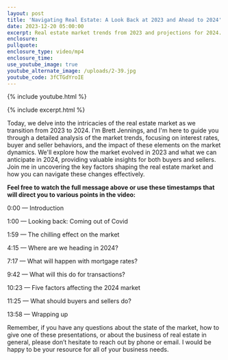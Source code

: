 ```yaml
---
layout: post
title: 'Navigating Real Estate: A Look Back at 2023 and Ahead to 2024'
date: 2023-12-20 05:00:00
excerpt: Real estate market trends from 2023 and projections for 2024.
enclosure:
pullquote:
enclosure_type: video/mp4
enclosure_time:
use_youtube_image: true
youtube_alternate_image: /uploads/2-39.jpg
youtube_code: 3fCTGdYroIE
---
```

{% include youtube.html %}

{% include excerpt.html %}

Today, we delve into the intricacies of the real estate market as we transition from 2023 to 2024. I'm Brett Jennings, and I'm here to guide you through a detailed analysis of the market trends, focusing on interest rates, buyer and seller behaviors, and the impact of these elements on the market dynamics. We'll explore how the market evolved in 2023 and what we can anticipate in 2024, providing valuable insights for both buyers and sellers. Join me in uncovering the key factors shaping the real estate market and how you can navigate these changes effectively.

**Feel free to watch the full message above or use these timestamps that will direct you to various points in the video:**

0:00 — Introduction

1:00 — Looking back: Coming out of Covid

1:59 — The chilling effect on the market

4:15 — Where are we heading in 2024?

7:17 — What will happen with mortgage rates?

9:42 — What will this do for transactions?

10:23 — Five factors affecting the 2024 market

11:25 — What should buyers and sellers do?

13:58 — Wrapping up

Remember, if you have any questions about the state of the market, how to give one of these presentations, or about the business of real estate in general, please don’t hesitate to reach out by phone or email. I would be happy to be your resource for all of your business needs.